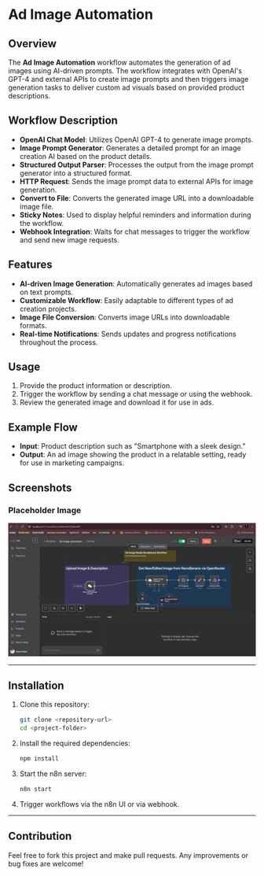 
# Ad Image Automation

## Overview

The **Ad Image Automation** workflow automates the generation of ad images using AI-driven prompts. The workflow integrates with OpenAI's GPT-4 and external APIs to create image prompts and then triggers image generation tasks to deliver custom ad visuals based on provided product descriptions.

## Workflow Description

- **OpenAI Chat Model**: Utilizes OpenAI GPT-4 to generate image prompts.
- **Image Prompt Generator**: Generates a detailed prompt for an image creation AI based on the product details.
- **Structured Output Parser**: Processes the output from the image prompt generator into a structured format.
- **HTTP Request**: Sends the image prompt data to external APIs for image generation.
- **Convert to File**: Converts the generated image URL into a downloadable image file.
- **Sticky Notes**: Used to display helpful reminders and information during the workflow.
- **Webhook Integration**: Waits for chat messages to trigger the workflow and send new image requests.

## Features

- **AI-driven Image Generation**: Automatically generates ad images based on text prompts.
- **Customizable Workflow**: Easily adaptable to different types of ad creation projects.
- **Image File Conversion**: Converts image URLs into downloadable formats.
- **Real-time Notifications**: Sends updates and progress notifications throughout the process.

## Usage

1. Provide the product information or description.
2. Trigger the workflow by sending a chat message or using the webhook.
3. Review the generated image and download it for use in ads.

## Example Flow

- **Input**: Product description such as "Smartphone with a sleek design."
- **Output**: An ad image showing the product in a relatable setting, ready for use in marketing campaigns.



## Screenshots

### Placeholder Image

![Ad Image Automation Workflow](ads.png)

---


## Installation

1. Clone this repository:

   ```bash
   git clone <repository-url>
   cd <project-folder>
   ```

2. Install the required dependencies:

   ```bash
   npm install
   ```

3. Start the n8n server:

   ```bash
   n8n start
   ```

4. Trigger workflows via the n8n UI or via webhook.

---

## Contribution

Feel free to fork this project and make pull requests. Any improvements or bug fixes are welcome!

